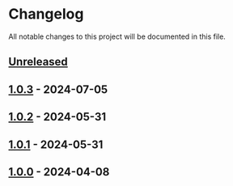 # Changelog

All notable changes to this project will be documented in this file.

## [Unreleased]
## [1.0.3] - 2024-07-05
## [1.0.2] - 2024-05-31
## [1.0.1] - 2024-05-31
## [1.0.0] - 2024-04-08

[unreleased]: https://github.com/IBM/magkit-tools/compare/magkit-tools-1.0.3...HEAD
[1.0.3]: https://github.com/IBM/magkit-tools/releases/tag/magkit-tools-1.0.3
[1.0.2]: https://github.com/IBM/magkit-tools/releases/tag/magkit-tools-1.0.2
[1.0.1]: https://github.com/IBM/magkit-tools/releases/tag/magkit-tools-1.0.1
[1.0.0]: https://github.com/IBM/magkit-tools/releases/tag/magkit-tools-1.0.0
